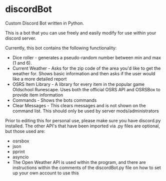# discordBot
Custom Discord Bot written in Python.


This is a bot that you can use freely and easily modify for use within your discord server. 


Currently, this bot contains the following functionality:


* Dice roller - generates a pseudo-random number between min and max (1 and 6).
* Current Weather - Asks for the zip code of the area you'd like to get the weather for.  Shows basic information and then asks if the user would like a more detailed report
* OSRS Item Library - A library for every item in the popular game Oldschool Runescape.  Uses both the official OSRS API and OSRSBox to provide item information
* Commands - Shows the bots commands
* Clear Messages - This clears messages and is not shown on the command list. This should only be used by server mods/administrators


Prior to editing this for personal use, please make sure you have discord.py installed.  The other API's that have been imported via .py files are optional, but those used are:


* osrsbox
* json
* pprint
* asyncio
* The Open Weather API is used within the program, and there are instructions within the comments of the discordBot.py file on how to set up your own account to use this
